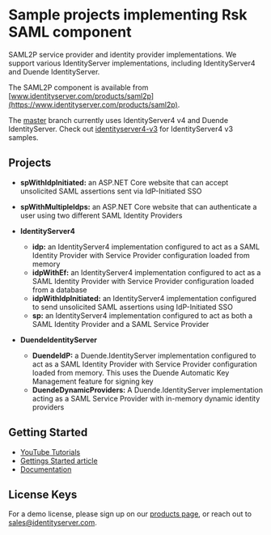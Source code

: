 # Sample projects implementing Rsk SAML component

SAML2P service provider and identity provider implementations. We support various IdentityServer implementations, including IdentityServer4 and Duende IdentityServer. 

The SAML2P component is available from [www.identityserver.com/products/saml2p](https://www.identityserver.com/products/saml2p).

The [master](https://github.com/RockSolidKnowledge/Samples.IdentityServer4.Saml2pIntegration/tree/master) branch currently uses IdentityServer4 v4 and Duende IdentityServer. Check out [identityserver4-v3](https://github.com/RockSolidKnowledge/Samples.IdentityServer4.Saml2pIntegration/tree/identityserver4-v3) for IdentityServer4 v3 samples.

## Projects

- **spWithIdpInitiated:** an ASP.NET Core website that can accept unsolicited SAML assertions sent via IdP-Initiated SSO
- **spWithMultipleIdps:** an ASP.NET Core website that can authenticate a user using two different SAML Identity Providers

- **IdentityServer4**
	- **idp:** an IdentityServer4 implementation configured to act as a SAML Identity Provider with Service Provider configuration loaded from memory
	- **idpWithEf:** an IdentityServer4 implementation configured to act as a SAML Identity Provider with Service Provider configuration loaded from a database
	- **idpWithIdpInitiated:** an IdentityServer4 implementation configured to send unsolicited SAML assertions using IdP-Initiated SSO
	- **sp:** an IdentityServer4 implementation configured to act as both a SAML Identity Provider and a SAML Service Provider
- **DuendeIdentityServer**
	- **DuendeIdP:** a Duende.IdentityServer implementation configured to act as a SAML Identity Provider with Service Provider configuration loaded from memory. This uses the Duende Automatic Key Management feature for signing key
	- **DuendeDynamicProviders:** A Duende.IdentityServer implementation acting as a SAML Service Provider with in-memory dynamic identity providers


## Getting Started

- [YouTube Tutorials](https://www.youtube.com/playlist?list=PLz9t0GSOz9eCGVZQnQBDg8KH_SRQmzfUm)
- [Gettings Started article](https://www.identityserver.com/articles/saml-20-integration-with-identityserver4/)
- [Documentation](https://www.identityserver.com/documentation/saml2p/)

## License Keys

For a demo license, please sign up on our [products page](https://www.identityserver.com/products/saml2p), or reach out to <sales@identityserver.com>.
